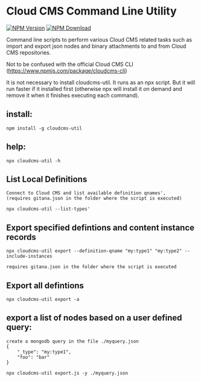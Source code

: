 # Cloud CMS Command Line Utility
[![NPM Version](https://img.shields.io/npm/v/cloudcms-util.svg)](https://www.npmjs.com/package/cloudcms-util)
[![NPM Download](https://img.shields.io/npm/dm/cloudcms-util.svg)](https://www.npmjs.com/package/cloudcms-util)

Command line scripts to perform various Cloud CMS related tasks such as import and export json nodes and binary attachments to and from Cloud CMS repositories.

Not to be confused with the official Cloud CMS CLI (https://www.npmjs.com/package/cloudcms-cli)

It is not necessary to install cloudcms-util. It runs as an npx script. But it will run faster if it installed first (otherwise npx will install it on demand and remove it when it finishes executing each command).

## install:
    npm install -g cloudcms-util

## help:
    npx cloudcms-util -h

## List Local Definitions
    Connect to Cloud CMS and list available definition qnames',
    (requires gitana.json in the folder where the script is executed)

    npx cloudcms-util --list-types'

## Export specified defintions and content instance records
    npx cloudcms-util export --definition-qname "my:type1" "my:type2" --include-instances

    requires gitana.json in the folder where the script is executed

## Export all defintions
    npx cloudcms-util export -a
    
## export a list of nodes based on a user defined query:
    create a mongodb query in the file ./myquery.json
    {
        "_type": "my:type1",
        "foo": "bar"
    }

    npx cloudcms-util export.js -y ./myquery.json
